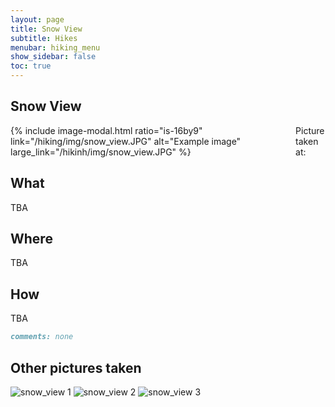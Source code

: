 ```yaml
---
layout: page
title: Snow View
subtitle: Hikes
menubar: hiking_menu
show_sidebar: false
toc: true
---
```


## Snow View

<div class="columns">
<div class="column is-6">
{% include image-modal.html ratio="is-16by9" link="/hiking/img/snow_view.JPG" alt="Example image" large_link="/hikinh/img/snow_view.JPG" %}
</div>
<div class="column is-6">
Picture taken at:
</div>
</div>

## What
TBA

## Where
TBA

## How
TBA

```markdown
comments: none
```

## Other pictures taken
![snow_view 1](/hiking/img/snow_view1.JPG)
![snow_view 2](/hiking/img/snow_view2.JPG)
![snow_view 3](/hiking/img/snow_view3.JPG)
